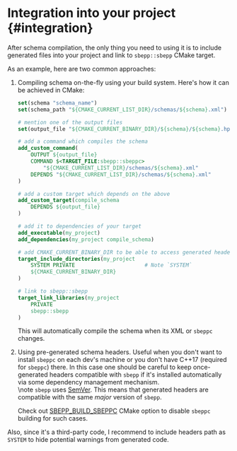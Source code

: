 # Integration into your project {#integration}

After schema compilation, the only thing you need to using it is to include
generated files into your project and link to `sbepp::sbepp` CMake target.

As an example, here are two common approaches:

1. Compiling schema on-the-fly using your build system. Here's how it can be
    achieved in CMake:

    ```cmake
    set(schema "schema_name")
    set(schema_path "${CMAKE_CURRENT_LIST_DIR}/schemas/${schema}.xml")

    # mention one of the output files
    set(output_file "${CMAKE_CURRENT_BINARY_DIR}/${schema}/${schema}.hpp")

    # add a command which compiles the schema
    add_custom_command(
        OUTPUT ${output_file}
        COMMAND $<TARGET_FILE:sbepp::sbeppc>
            "${CMAKE_CURRENT_LIST_DIR}/schemas/${schema}.xml"
        DEPENDS "${CMAKE_CURRENT_LIST_DIR}/schemas/${schema}.xml"
    )

    # add a custom target which depends on the above
    add_custom_target(compile_schema
        DEPENDS ${output_file}
    )

    # add it to dependencies of your target
    add_executable(my_project)
    add_dependencies(my_project compile_schema)
    
    # add CMAKE_CURRENT_BINARY_DIR to be able to access generated headers
    target_include_directories(my_project
        SYSTEM PRIVATE                      # Note `SYSTEM`
        ${CMAKE_CURRENT_BINARY_DIR}
    )
    
    # link to sbepp::sbepp
    target_link_libraries(my_project
        PRIVATE
        sbepp::sbepp
    )
    ```

    This will automatically compile the schema when its XML or `sbeppc` changes.

2. Using pre-generated schema headers. Useful when you don't want to install
    `sbeppc` on each dev's machine or you don't have C++17 (required for
    `sbeppc`) there. In this case one should be careful to keep once-generated
    headers compatible with `sbepp` if it's installed automatically via some
    dependency management mechanism.  
    \note `sbepp` uses [SemVer](https://semver.org/). This means that generated
    headers are compatible with the same *major* version of `sbepp`.

    Check out [SBEPP_BUILD_SBEPPC](#installation) CMake option to disable
    `sbeppc` building for such cases.

Also, since it's a third-party code, I recommend to include headers path as
`SYSTEM` to hide potential warnings from generated code.
